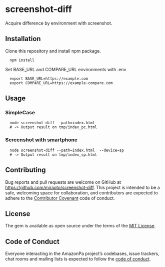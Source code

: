 # screenshot-diff
Acquire difference by environment with screenshot.


## Installation

Clone this repository and install npm package.

```
  npm install
```

Set BASE_URL and COMPARE_URL environments with .env

```
  export BASE_URL=https://example.com
  export COMPARE_URL=https://example-compare.com
```

## Usage

### SimpleCase

```
  node screenshot-diff --path=index.html
  # -> Output result on tmp/index_pc.html
```

### Screenshot with smartphone

```
  node screenshot-diff --path=index.html  --device=sp
  # -> Output result on tmp/index_sp.html
```

## Contributing

Bug reports and pull requests are welcome on GitHub at https://github.com/miraoto/screenshot-diff. This project is intended to be a safe, welcoming space for collaboration, and contributors are expected to adhere to the [Contributor Covenant](http://contributor-covenant.org) code of conduct.

## License

The gem is available as open source under the terms of the [MIT License](https://opensource.org/licenses/MIT).

## Code of Conduct

Everyone interacting in the AmazonPa project’s codebases, issue trackers, chat rooms and mailing lists is expected to follow the [code of conduct](https://github.com/miraoto/screenshot-diff/blob/master/CODE_OF_CONDUCT.md).
